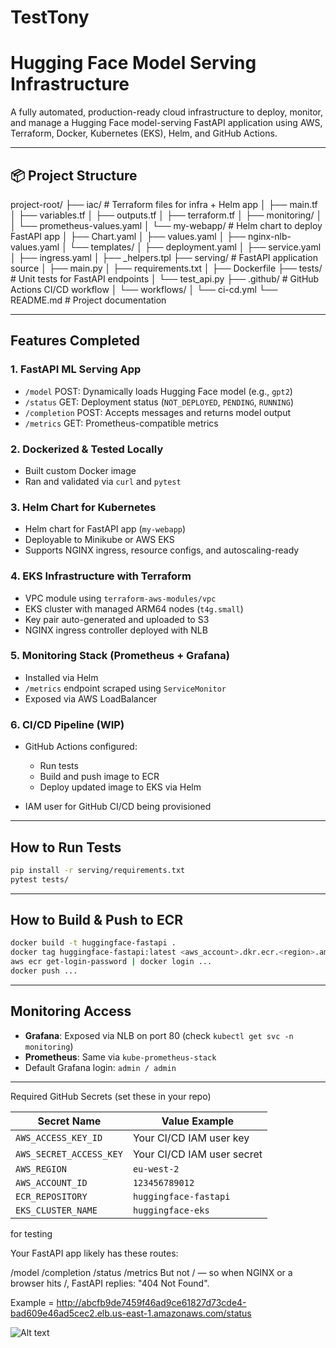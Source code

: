 # TestTony

# Hugging Face Model Serving Infrastructure

A fully automated, production-ready cloud infrastructure to deploy, monitor, and manage a Hugging Face model-serving FastAPI application using AWS, Terraform, Docker, Kubernetes (EKS), Helm, and GitHub Actions.

---

## 📦 Project Structure
project-root/
├── iac/                        # Terraform files for infra + Helm app
│   ├── main.tf
│   ├── variables.tf
│   ├── outputs.tf
│   ├── terraform.tf
│   ├── monitoring/
│   │   └── prometheus-values.yaml
│   └── my-webapp/              # Helm chart to deploy FastAPI app
│       ├── Chart.yaml
│       ├── values.yaml
│       ├── nginx-nlb-values.yaml
│       └── templates/
│           ├── deployment.yaml
│           ├── service.yaml
│           ├── ingress.yaml
│           ├── _helpers.tpl
├── serving/                    # FastAPI application source
│   ├── main.py
│   ├── requirements.txt
│   ├── Dockerfile
├── tests/                      # Unit tests for FastAPI endpoints
│   └── test_api.py
├── .github/                    # GitHub Actions CI/CD workflow
│   └── workflows/
│       └── ci-cd.yml
└── README.md                   # Project documentation

---

## Features Completed

### 1. FastAPI ML Serving App

* `/model` POST: Dynamically loads Hugging Face model (e.g., `gpt2`)
* `/status` GET: Deployment status (`NOT_DEPLOYED`, `PENDING`, `RUNNING`)
* `/completion` POST: Accepts messages and returns model output
* `/metrics` GET: Prometheus-compatible metrics

### 2. Dockerized & Tested Locally

* Built custom Docker image
* Ran and validated via `curl` and `pytest`

### 3. Helm Chart for Kubernetes

* Helm chart for FastAPI app (`my-webapp`)
* Deployable to Minikube or AWS EKS
* Supports NGINX ingress, resource configs, and autoscaling-ready

### 4. EKS Infrastructure with Terraform

* VPC module using `terraform-aws-modules/vpc`
* EKS cluster with managed ARM64 nodes (`t4g.small`)
* Key pair auto-generated and uploaded to S3
* NGINX ingress controller deployed with NLB

### 5. Monitoring Stack (Prometheus + Grafana)

* Installed via Helm
* `/metrics` endpoint scraped using `ServiceMonitor`
* Exposed via AWS LoadBalancer

### 6. CI/CD Pipeline (WIP)

* GitHub Actions configured:

  * Run tests
  * Build and push image to ECR
  * Deploy updated image to EKS via Helm
* IAM user for GitHub CI/CD being provisioned

---

##  How to Run Tests

```bash
pip install -r serving/requirements.txt
pytest tests/
```

---

## How to Build & Push to ECR

```bash
docker build -t huggingface-fastapi .
docker tag huggingface-fastapi:latest <aws_account>.dkr.ecr.<region>.amazonaws.com/huggingface-fastapi:latest
aws ecr get-login-password | docker login ...
docker push ...
```

---

##  Monitoring Access

* **Grafana**: Exposed via NLB on port 80 (check `kubectl get svc -n monitoring`)
* **Prometheus**: Same via `kube-prometheus-stack`
* Default Grafana login: `admin / admin`

---



Required GitHub Secrets (set these in your repo)

| Secret Name             | Value Example              |
| ----------------------- | -------------------------- |
| `AWS_ACCESS_KEY_ID`     | Your CI/CD IAM user key    |
| `AWS_SECRET_ACCESS_KEY` | Your CI/CD IAM user secret |
| `AWS_REGION`            | `eu-west-2`                |
| `AWS_ACCOUNT_ID`        | `123456789012`             |
| `ECR_REPOSITORY`        | `huggingface-fastapi`      |
| `EKS_CLUSTER_NAME`      | `huggingface-eks`          |




for testing

Your FastAPI app likely has these routes:

/model
/completion
/status
/metrics
But not / — so when NGINX or a browser hits /, FastAPI replies:
"404 Not Found".

Example = http://abcfb9de7459f46ad9ce61827d73cde4-bad609e46ad5cec2.elb.us-east-1.amazonaws.com/status

![Alt text](<Screenshot 2025-05-22 at 4.06.59 PM.png>)
